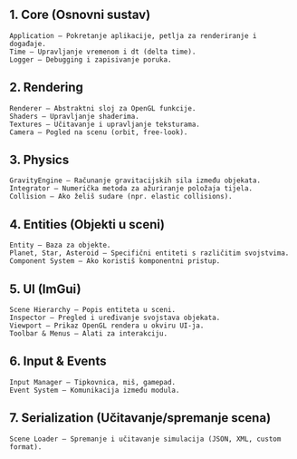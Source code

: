 ## 1. Core (Osnovni sustav)

    Application – Pokretanje aplikacije, petlja za renderiranje i događaje.
    Time – Upravljanje vremenom i dt (delta time).
    Logger – Debugging i zapisivanje poruka.

## 2. Rendering

    Renderer – Abstraktni sloj za OpenGL funkcije.
    Shaders – Upravljanje shaderima.
    Textures – Učitavanje i upravljanje teksturama.
    Camera – Pogled na scenu (orbit, free-look).

## 3. Physics

    GravityEngine – Računanje gravitacijskih sila između objekata.
    Integrator – Numerička metoda za ažuriranje položaja tijela.
    Collision – Ako želiš sudare (npr. elastic collisions).

## 4. Entities (Objekti u sceni)

    Entity – Baza za objekte.
    Planet, Star, Asteroid – Specifični entiteti s različitim svojstvima.
    Component System – Ako koristiš komponentni pristup.

## 5. UI (ImGui)

    Scene Hierarchy – Popis entiteta u sceni.
    Inspector – Pregled i uređivanje svojstava objekata.
    Viewport – Prikaz OpenGL rendera u okviru UI-ja.
    Toolbar & Menus – Alati za interakciju.

## 6. Input & Events

    Input Manager – Tipkovnica, miš, gamepad.
    Event System – Komunikacija između modula.

## 7. Serialization (Učitavanje/spremanje scena)

    Scene Loader – Spremanje i učitavanje simulacija (JSON, XML, custom format).
